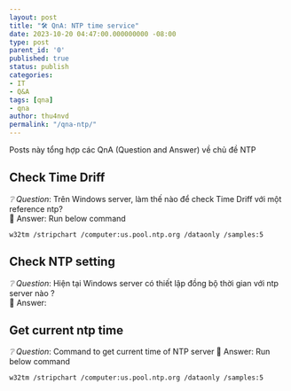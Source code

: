 ```yaml
---
layout: post
title: "🛠 QnA: NTP time service"
date: 2023-10-20 04:47:00.000000000 -08:00
type: post
parent_id: '0'
published: true
status: publish
categories:
- IT
- Q&A
tags: [qna]
- qna
author: thu4nvd
permalink: "/qna-ntp/"
---
```


Posts này tổng hợp các QnA (Question and Answer) về chủ đề NTP

## Check Time Driff
   *❔ Question*: Trên Windows server, làm thế nào để check Time Driff với một reference ntp?  
   🚩 Answer: Run below command
   ```
   w32tm /stripchart /computer:us.pool.ntp.org /dataonly /samples:5
   ```

## Check NTP setting
   *❔ Question*: Hiện tại Windows server có thiết lập đồng bộ thời gian với ntp server nào ?  
   🚩 Answer:

## Get current ntp time
   *❔ Question*: Command to get current time of NTP server 
   🚩 Answer: Run below command  
   ```
   w32tm /stripchart /computer:us.pool.ntp.org /dataonly /samples:5
   ```
   
